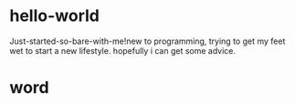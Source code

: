 # hello-world
Just-started-so-bare-with-me!new to programming, trying to get my feet wet to start a new lifestyle. 
  hopefully i can get some advice.
# word

